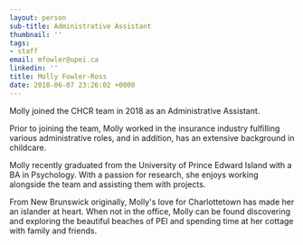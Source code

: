 ```yaml
---
layout: person
sub-title: Administrative Assistant
thumbnail: ''
tags:
- staff
email: mfowler@upei.ca
linkedin: ''
title: Molly Fowler-Ross
date: 2018-06-07 23:26:02 +0000
---
```

Molly joined the CHCR team in 2018 as an Administrative Assistant.

Prior to joining the team, Molly worked in the insurance industry fulfilling various administrative roles, and in addition, has an extensive background in childcare.

Molly recently graduated from the University of Prince Edward Island with a BA in Psychology. With a passion for research, she enjoys working alongside the team and assisting them with projects.

From New Brunswick originally, Molly's love for Charlottetown has made her an islander at heart. When not in the office, Molly can be found discovering and exploring the beautiful beaches of PEI and spending time at her cottage with family and friends.
